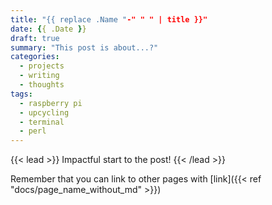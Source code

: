 ```yaml
---
title: "{{ replace .Name "-" " " | title }}"
date: {{ .Date }}
draft: true
summary: "This post is about...?"
categories:
  - projects
  - writing
  - thoughts
tags:
  - raspberry pi
  - upcycling
  - terminal
  - perl
---
```


{{< lead >}}
Impactful start to the post!
{{< /lead >}}

Remember that you can link to other pages with [link]({{< ref "docs/page_name_without_md" >}})